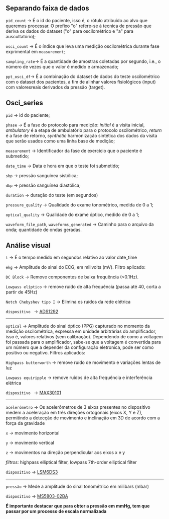 ## Separando faixa de dados

```pid_count``` $\rightarrow$ É o id do paciente, isso é, o rótulo atribuído ao alvo que queremos processar. O prefixo "o" refere-se à tecnica de pressão que deriva os dados do dataset ("o" para oscilométrico e "a" para auscultatório);

```osci_count``` $\rightarrow$ É o índice que leva uma medição oscilométrica durante fase exprimental em ```measurement```;

```sampling_rate```$\rightarrow$ É a quantidade de amostras coletadas por segundo, i.e., o número de vezes que o valor é medido e armazenado;

```ppt_osci_df```$\rightarrow$ É a combinação do dataset de dados do teste oscilométrico com o dataset dos pacientes, a fim de alinhar valores fisiológicos (input) com valoresreais derivados da pressão (target).

## Osci_series
```pid``` $\rightarrow$ id do paciente; <p>
```phase``` $\rightarrow$ É a fase do protocolo para medição: _initial_ é a visita inicial, _ambulatory_ é a etapa de ambulatório para o protocolo oscilométrico, _return_ é a fase de retorno, _synthetic_ harmonização sintética dos dados da visita que serão usados como uma linha base de medição; <p>
```measurement``` $\rightarrow$ Identificador da fase de exercício que o paciente é submetido; <p>
```date_time``` $\rightarrow$ Data e hora em que o teste foi submetido; <p>
```sbp``` $\rightarrow$ pressão sanguínea sistólica; <p>
```dbp``` $\rightarrow$ pressão sanguínea diastólica; <p>
```duration``` $\rightarrow$ duração do teste (em segundos) <p>
```pressure_quality``` $\rightarrow$ Qualidade do exame tonométrico, medida de 0 a 1; <p>
```optical_quality``` $\rightarrow$ Qualidade do exame óptico, medido de 0 a 1; <p>
```waveform_file_path```, ```waveforms_generated``` $\rightarrow$ Caminho para o arquivo da onda; quantidade de ondas geradas.

## Análise visual
```t``` $\rightarrow$ É o tempo medido em segundos relativo ao valor date_time

```ekg``` $\rightarrow$ Amplitude do sinal do ECG, em milivolts (mV). Filtro aplicado: 

```DC Block``` $\rightarrow$ Remove componentes de baixa frequência (<0.1Hz).

```Lowpass elíptico``` $\rightarrow$ remove ruído de alta frequência (passa até 40, corta a partir de 45Hz)

```Notch Chebyshev tipo I``` $\rightarrow$ Elimina os ruídos da rede elétrica

```dispositivo ``` $\rightarrow$ [ADS1292](https://www.ti.com/product/ADS1292)

--------

```optical``` $\rightarrow$ Amplitude do sinal óptico (PPG) capturado no momento da medição oscilométrica, expressa em unidade arbitrárias do amplificador, isso é, valores relativos (sem calibração). Dependendo de como a voltagem foi passada para o amplificador, sabe-se que a voltagem é convertida para um número que a depender da configuração eletronica, pode ser como positivo ou negativo. Filtros aplicados:

```Highpass butterworth``` $\rightarrow$  remove ruído de movimento e variações lentas de luz

```Lowpass equiripple``` $\rightarrow$ remove ruídos de alta frequência e interferência elétrica

```dispositivo ``` $\rightarrow$ [MAX30101](https://www.maximintegrated.com/en/products/interface/signal-integrity/MAX30101.html)

--------

```acelerômetro``` $\rightarrow$ Os acelerômetros de 3 eixos presentes no dispositivo medem a aceleração em três direções ortogonais (eixos X, Y e Z), 
permitindo a detecção de movimento e inclinação em 3D de acordo com a força da gravidade

```x``` $\rightarrow$ movimento horizontal

```y``` $\rightarrow$ movimento vertical

```z``` $\rightarrow$ movimentos na direção perpendicular aos eixos x e y

_filtros:_ highpass elliptical filter, lowpass 7th-order elliptical filter

```dispositivo``` $\rightarrow$ [LSM6DS3](https://www.st.com/en/mems-and-sensors/lsm6ds3tr-c.html)

--------

```pressão``` $\rightarrow$ Mede a amplitude do sinal tonométrico em milibars (mbar)

```dispositivo``` $\rightarrow$ [MS5803-02BA](https://www.te.com/commerce/DocumentDelivery/DDEController?Action=srchrtrv&DocNm=MS5803-02BA&DocType=Data+Sheet&DocLang=English)

**É importante destacar que para obter a pressão em mmHg, tem que passar por um processo de escala normalizada**
